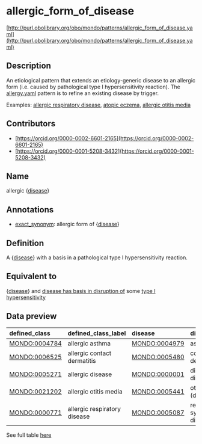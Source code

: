 # allergic_form_of_disease 

[http://purl.obolibrary.org/obo/mondo/patterns/allergic_form_of_disease.yaml](http://purl.obolibrary.org/obo/mondo/patterns/allergic_form_of_disease.yaml)
## Description 



An etiological pattern that extends an etiology-generic disease to an allergic form (i.e. caused by pathological type I hypersensitivity reaction). The [allergy.yaml](https://github.com/monarch-initiative/mondo/blob/master/src/patterns/dosdp-patterns/allergy.yaml) pattern is to refine an existing disease by trigger.

Examples: [allergic respiratory disease](http://purl.obolibrary.org/obo/MONDO_0000771), [atopic eczema](http://purl.obolibrary.org/obo/MONDO_0004980), [allergic otitis media](http://purl.obolibrary.org/obo/MONDO_0021202)
## Contributors 
* [https://orcid.org/0000-0002-6601-2165](https://orcid.org/0000-0002-6601-2165) 
* [https://orcid.org/0000-0001-5208-3432](https://orcid.org/0000-0001-5208-3432) 
## Name 

allergic {[disease](http://purl.obolibrary.org/obo/MONDO_0000001)}

## Annotations 

* [exact_synonym](http://www.geneontology.org/formats/oboInOwl#hasExactSynonym): allergic form of {[disease](http://purl.obolibrary.org/obo/MONDO_0000001)}

## Definition 

A {[disease](http://purl.obolibrary.org/obo/MONDO_0000001)} with a basis in a pathological type I hypersensitivity reaction.

## Equivalent to 

{[disease](http://purl.obolibrary.org/obo/MONDO_0000001)} and [disease has basis in disruption of](http://purl.obolibrary.org/obo/RO_0004021) some [type I hypersensitivity](http://purl.obolibrary.org/obo/GO_0016068)

## Data preview 
| defined_class                                | defined_class_label          | disease                                      | disease_label              |
|:---------------------------------------------|:-----------------------------|:---------------------------------------------|:---------------------------|
| [MONDO:0004784](http://purl.obolibrary.org/obo/MONDO_0004784) | allergic asthma              | [MONDO:0004979](http://purl.obolibrary.org/obo/MONDO_0004979) | asthma                     |
| [MONDO:0006525](http://purl.obolibrary.org/obo/MONDO_0006525) | allergic contact dermatitis  | [MONDO:0005480](http://purl.obolibrary.org/obo/MONDO_0005480) | contact dermatitis         |
| [MONDO:0005271](http://purl.obolibrary.org/obo/MONDO_0005271) | allergic disease             | [MONDO:0000001](http://purl.obolibrary.org/obo/MONDO_0000001) | disease or disorder        |
| [MONDO:0021202](http://purl.obolibrary.org/obo/MONDO_0021202) | allergic otitis media        | [MONDO:0005441](http://purl.obolibrary.org/obo/MONDO_0005441) | otitis media (disease)     |
| [MONDO:0000771](http://purl.obolibrary.org/obo/MONDO_0000771) | allergic respiratory disease | [MONDO:0005087](http://purl.obolibrary.org/obo/MONDO_0005087) | respiratory system disease |

See full table [here](https://github.com/monarch-initiative/mondo/blob/master/src/patterns/data/matches/allergic_form_of_disease.tsv) 
